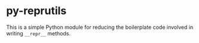 py-reprutils
============

This is a simple Python module for reducing the boilerplate code
involved in writing `__repr__` methods.
